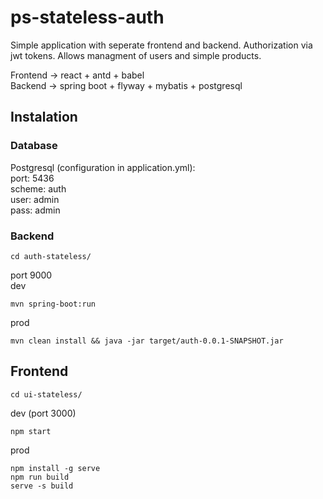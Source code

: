# ps-stateless-auth

Simple application with seperate frontend and backend. Authorization via jwt tokens. Allows managment of users and simple products.

Frontend  -> react + antd + babel  
Backend   -> spring boot + flyway + mybatis + postgresql

## Instalation

### Database
Postgresql (configuration in application.yml):  
port:   5436  
scheme: auth  
user:   admin  
pass:   admin  

### Backend
```
cd auth-stateless/ 
```
port 9000  
dev
```
mvn spring-boot:run
```
prod
```
mvn clean install && java -jar target/auth-0.0.1-SNAPSHOT.jar
```

## Frontend
```
cd ui-stateless/ 
```
dev (port 3000)
```
npm start
```
prod
```
npm install -g serve
npm run build
serve -s build
```


